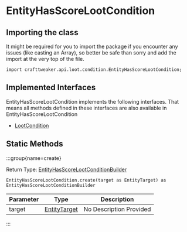 # EntityHasScoreLootCondition

## Importing the class

It might be required for you to import the package if you encounter any issues (like casting an Array), so better be safe than sorry and add the import at the very top of the file.
```zenscript
import crafttweaker.api.loot.condition.EntityHasScoreLootCondition;
```


## Implemented Interfaces
EntityHasScoreLootCondition implements the following interfaces. That means all methods defined in these interfaces are also available in EntityHasScoreLootCondition

- [LootCondition](/vanilla/api/loot/condition/LootCondition)

## Static Methods

:::group{name=create}

Return Type: [EntityHasScoreLootConditionBuilder](/vanilla/api/loot/condition/builder/EntityHasScoreLootConditionBuilder)

```zenscript
EntityHasScoreLootCondition.create(target as EntityTarget) as EntityHasScoreLootConditionBuilder
```

| Parameter | Type | Description |
|-----------|------|-------------|
| target | [EntityTarget](/vanilla/api/loot/EntityTarget) | No Description Provided |


:::

